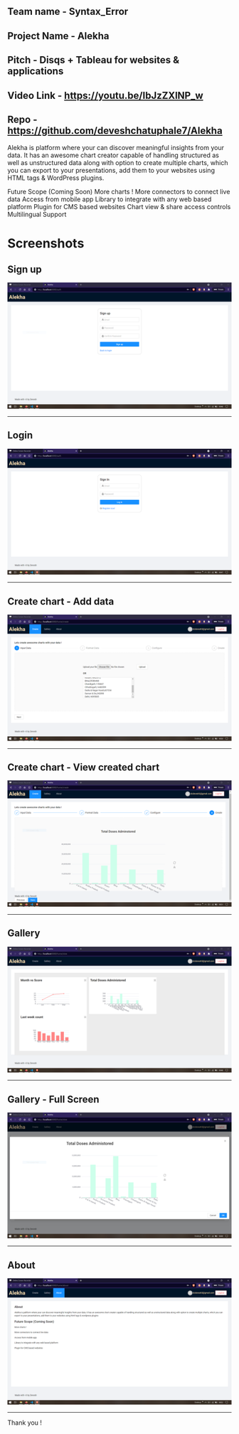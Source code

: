 ## Team name - Syntax_Error

## Project Name - Alekha

## Pitch - Disqs + Tableau for websites & applications


## Video Link - https://youtu.be/IbJzZXlNP_w


## Repo - https://github.com/deveshchatuphale7/Alekha

Alekha is platform where your can discover meaningful insights from your data. It has 
an awesome chart creator capable of handling structured as well as unstructured data along with option to 
create multiple charts, which you can export to your presentations, add them to your websites using HTML tags & WordPress plugins. 

Future Scope (Coming Soon)
More charts !
More connectors to connect live data
Access from mobile app
Library to integrate with any web based platform 
Plugin for CMS based websites 
Chart view & share access controls
Multilingual Support

# Screenshots

## Sign up 
![Sign up](./screenshots/signupPNG.PNG?raw=true "Title")

-------

## Login
![Login](./screenshots/signin.PNG?raw=true "Title")

-------

## Create chart - Add data
![Add data](./screenshots/create1.PNG?raw=true "Title")

-------

## Create chart - View created chart
![View created chart](./screenshots/create2.PNG?raw=true "Title")

-------

## Gallery 
![View created chart](./screenshots/Gallery.PNG?raw=true "Title")

-------

## Gallery - Full Screen 
![Full Screen](./screenshots/Gallery1.PNG?raw=true "Title")

-------

## About 
![About](./screenshots/about.PNG?raw=true "Title")

-------

Thank you !
